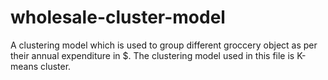 # wholesale-cluster-model
A clustering model which is used to group different groccery object as per their annual expenditure in $.
The clustering model used in this file is K-means cluster.
